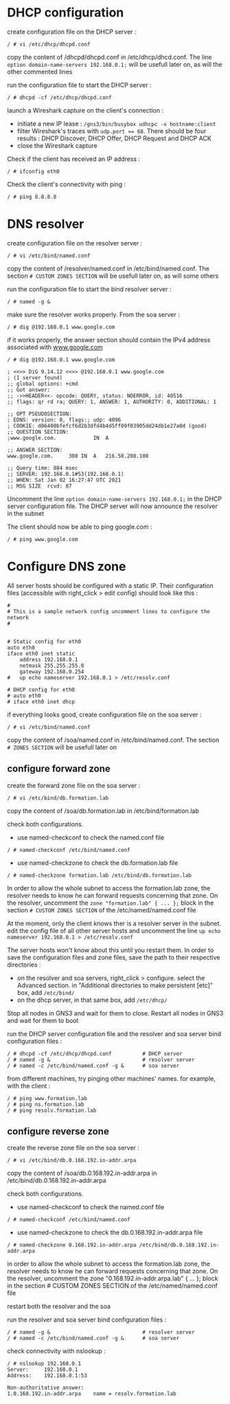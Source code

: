 # DHCP configuration

create configuration file on the DHCP server : 

```
/ # vi /etc/dhcp/dhcpd.conf
```

copy the content of /dhcpd/dhcpd.conf in /etc/dhcp/dhcd.conf. The line ```option domain-name-servers 192.168.0.1;``` will be usefull later on, as will the other commented lines

run the configuration file to start the DHCP server :

```
/ # dhcpd -cf /etc/dhcp/dhcpd.conf
```

launch a Wireshark capture on the client's connection :
* initiate a new IP lease : ```/gns3/bin/busybox udhcpc -x hostname:client```
* filter Wireshark's traces with ```udp.port == 68```. There should be four results : DHCP Discover, DHCP Offer, DHCP Request and DHCP ACK
* close the Wireshark capture

Check if the client has received an IP address :

```
/ # ifconfig eth0
```

Check the client's connectivity with ping :

```
/ # ping 8.8.8.8
```

# DNS resolver

create configuration file on the resolver server : 

```
/ # vi /etc/bind/named.conf
```

copy the content of /resolver/named.conf in /etc/bind/named.conf. The section ```# CUSTOM ZONES SECTION``` will be usefull later on, as will some others

run the configuration file to start the bind resolver server :

```
/ # named -g &
```

make sure the resolver works properly. From the soa server :

```
/ # dig @192.168.0.1 www.google.com
```

if it works properly, the answer section should contain the IPv4 address associated with www.google.com

```
/ # dig @192.168.0.1 www.google.com

; <<>> DiG 9.14.12 <<>> @192.168.0.1 www.google.com
; (1 server found)
;; global options: +cmd
;; Got answer:
;; ->>HEADER<<- opcode: QUERY, status: NOERROR, id: 40516
;; flags: qr rd ra; QUERY: 1, ANSWER: 1, AUTHORITY: 0, ADDITIONAL: 1

;; OPT PSEUDOSECTION:
; EDNS: version: 0, flags:; udp: 4096
; COOKIE: d06400bfefcf6d2b3dfd4b4d5ff09f03905dd24db1e27a0d (good)
;; QUESTION SECTION:
;www.google.com.			IN	A

;; ANSWER SECTION:
www.google.com.		300	IN	A	216.58.208.100

;; Query time: 884 msec
;; SERVER: 192.168.0.1#53(192.168.0.1)
;; WHEN: Sat Jan 02 16:27:47 UTC 2021
;; MSG SIZE  rcvd: 87
```

Uncomment the line ```option domain-name-servers 192.168.0.1;``` in the DHCP server configuration file. The DHCP server will now announce the resolver in the subnet

The client should now be able to ping google.com :

```
/ # ping www.google.com
```

# Configure DNS zone

All server hosts should be configured with a static IP. Their configuration files (accessible with right_click > edit config) should look like this :

```
#
# This is a sample network config uncomment lines to configure the network
#


# Static config for eth0
auto eth0
iface eth0 inet static
	address 192.168.0.1
	netmask 255.255.255.0
	gateway 192.168.0.254
#	up echo nameserver 192.168.0.1 > /etc/resolv.conf

# DHCP config for eth0
# auto eth0
# iface eth0 inet dhcp
```

if everything looks good, create configuration file on the soa server : 

```
/ # vi /etc/bind/named.conf
```

copy the content of /soa/named.conf in /etc/bind/named.conf. The section ```# ZONES SECTION``` will be usefull later on

## configure forward zone

create the forward zone file on the soa server :

```
/ # vi /etc/bind/db.formation.lab
```

copy the content of /soa/db.formation.lab in /etc/bind/formation.lab

check both configurations.
* use named-checkconf to check the named.conf file

```
/ # named-checkconf /etc/bind/named.conf
```

* use named-checkzone to check the db.formation.lab file

```
/ # named-checkzone formation.lab /etc/bind/db.formation.lab
```

In order to allow the whole subnet to access the formation.lab zone, the resolver needs to know he can forward requests concerning that zone. On the resolver, uncomment the ```zone "formation.lab" { ... };``` block in the section ```# CUSTOM ZONES SECTION``` of the /etc/named/named.conf file

At the moment, only the client knows ther is a resolver server in the subnet. edit the config file of all other server hosts and uncomment the line ```up echo nameserver 192.168.0.1 > /etc/resolv.conf```

The server hosts won't know about this until you restart them. In order to save the configuration files and zone files, save the path to their respective directories :
* on the resolver and soa servers, right_click > configure. select the Advanced section. in "Additional directories to make persistent [etc]" box, add ```/etc/bind/```
* on the dhcp server, in that same box, add ```/etc/dhcp/```

Stop all nodes in GNS3 and wait for them to close. Restart all nodes in GNS3 and wait for them to boot

run the DHCP server configuration file and the resolver and soa server bind configuration files :

```
/ # dhcpd -cf /etc/dhcp/dhcpd.conf          # DHCP server
/ # named -g &                              # resolver server
/ # named -c /etc/bind/named.conf -g &      # soa server
```

from different machines, try pinging other machines' names. for example, with the client :

```
/ # ping www.formation.lab
/ # ping ns.formation.lab
/ # ping resolv.formation.lab
```

## configure reverse zone

create the reverse zone file on the soa server :

```
/ # vi /etc/bind/db.0.168.192.in-addr.arpa
```

copy the content of /soa/db.0.168.192.in-addr.arpa in /etc/bind/db.0.168.192.in-addr.arpa

check both configurations.
* use named-checkconf to check the named.conf file

```
/ # named-checkconf /etc/bind/named.conf
```

* use named-checkzone to check the db.0.168.192.in-addr.arpa file

```
/ # named-checkzone 0.168.192.in-addr.arpa /etc/bind/db.0.168.192.in-addr.arpa
```

in order to allow the whole subnet to access the formation.lab zone, the resolver needs to know he can forward requests concerning that zone. On the resolver, uncomment the zone "0.168.192.in-addr.arpa.lab" { ... }; block in the section # CUSTOM ZONES SECTION of the /etc/named/named.conf file

restart both the resolver and the soa

run the resolver and soa server bind configuration files :

```
/ # named -g &                              # resolver server
/ # named -c /etc/bind/named.conf -g &      # soa server
```

check connectivity with nslookup :

```
/ # nslookup 192.168.0.1
Server:		192.168.0.1
Address:	192.168.0.1:53

Non-authoritative answer:
1.0.168.192.in-addr.arpa	name = resolv.formation.lab
```